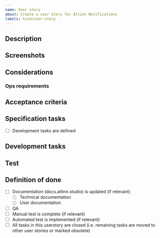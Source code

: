 ```yaml
---
name: User story
about: Create a user story for Altinn Notifications
labels: kind/user-story
---
```

<!-- Internal template. If you're external and want to suggest a user story, please use the Feature request template -->

## Description
<!-- Document the need briefly for the story. Start with the "who, what, why" eg "As a (type of user), I want (some goal), so that (reason)."
The title of the user story should reflect this need in a shorter way. -->

## Screenshots
<!--  Screenshots or links to Figma (make sure your sketch is public) -->

## Considerations
<!-- Describe input (beyond tasks) on how the user story should be solved can be put here. -->

### Ops requirements
<!-- Are there any requirements for monitoring? What is being built and what could go wrong?
Are there any requirements related to backup? -->

## Acceptance criteria
<!-- Describe criteria here (i.e. What is allowed/not allowed (negative tesing), validations, error messages and warnings etc.) -->

## Specification tasks

- [ ] Development tasks are defined
<!-- Add other spec tasks here using checkboxes -->
## Development tasks
<!-- Add dev tasks here using checkboxes -->

## Test
<!-- Add test tasks here using checkboxes -->

## Definition of done
<!-- This chekclist is to verify that this issue meets [DoD](https://digdir-digitalisering.atlassian.net/wiki/spaces/T3KP/pages/5049246/Definition+of+Done) (Only for project members) before closing. -->

- [ ] Documentation (docs.altinn.studio) is updated (if relevant)
  - [ ] Technical documentation
  - [ ] User documentation
- [ ] QA
- [ ] Manual test is complete (if relevant)
- [ ] Automated test is implemented (if relevant)
- [ ] All tasks in this userstory are closed (i.e. remaining tasks are moved to other user stories or marked obsolete)
